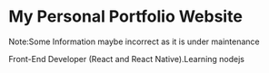 # My Personal Portfolio Website 
Note:Some Information maybe incorrect as it is under maintenance

Front-End Developer (React and React Native).Learning nodejs
<!-- 
![grab-landing-page](https://github.com/hamzasaleem2397/MyPortfolio/blob/master/website.gif) -->
